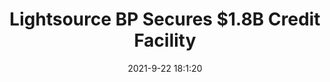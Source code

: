 ---
"title": "Lightsource BP Secures $1.8B Credit Facility"
"date": "2021-9-22 18:1:20"
"feed_name": "RIGZONE"
"feed_website": "http://www.rigzone.com/"
"feed_rss": "http://www.rigzone.com/news/rss/rigzone_latest.aspx"
"link": "https://www.rigzone.com/news/lightsource_bp_secures_18b_credit_facility-22-sep-2021-166503-article/?rss=true"
"file": "_posts/2021-1-1-9871f4a2a4fcd58667a71f86910aafeaca882e5b.md"
"accident": "0"
"drilling": "0"
"dead": "0"
"injured": "0"
"where": "unknown site"
---